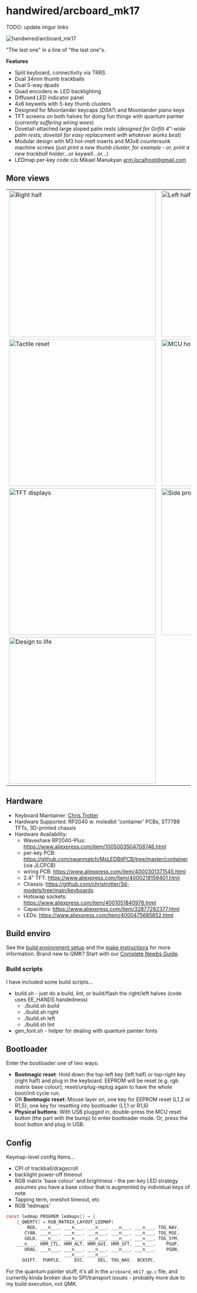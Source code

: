 # handwired/arcboard_mk17

TODO: update imgur links

![handwired/arcboard_mk17](https://i.imgur.com/HgmPPui.jpg)

"The last one" in a line of "the last one"s.  

**Features**
* Split keyboard, connectivity via TRRS
* Dual 34mm thumb trackballs
* Dual 5-way dpads
* Quad encoders w. LED backlighting
* Diffused LED indicator panel
* 4x6 keywells with 5-key thumb clusters
* Designed for Moonlander keycaps (_DSA?_) and Moonlander piano keys
* TFT screens on both halves for doing fun things with quantum painter (_currently suffering wiring woes_)
* Dovetail-attached large sloped palm rests (_designed for Grifiti 4"-wide palm rests; dovetail for easy replacement with whatever works best_)
* Modular design with M3 hot-melt inserts and M3x8 countersunk machine screws (_just print a new thumb cluster, for example - or, print a new trackball holder...or keywell...or..._)
* LEDmap per-key code c/o Mikael Manukyan <arm.localhost@gmail.com>

## More views
<table>
<tr>
<td>
<a href="https://i.imgur.com/LpN2FXA.jpg"><img src="https://i.imgur.com/LpN2FXA.jpg" title="Right half" width=400/></a>
</td>
<td>
<a href="https://i.imgur.com/LyZdaVg.jpg"><img src="https://i.imgur.com/LyZdaVg.jpg" title="Left half" width=400"/></a>
</td>
</tr>
<tr>
<td>
<a href="https://i.imgur.com/dyRULB3.jpg"><img src="https://i.imgur.com/dyRULB3.jpg" title="Tactile reset" width=400 /></a>
</td>
<td>
<a href="https://i.imgur.com/ccpSt0w.jpg"><img src="https://i.imgur.com/ccpSt0w.jpg" title="MCU holder" width=400 /></a>
</td>
</tr>
<tr>
<td>
<a href="https://i.imgur.com/0mQXqwx.jpg"><img src="https://i.imgur.com/0mQXqwx.jpg" title="TFT displays" width=400 /></a>
</td>
<td>
<a href="https://i.imgur.com/LKRukfG.jpg"><img src="https://i.imgur.com/LKRukfG.jpg" title="Side profiles" width=400 /></a>
</td>
</tr>
<tr>
<td>
<a href="https://i.imgur.com/yIK02Zp.jpg"><img src="https://i.imgur.com/yIK02Zp.jpg" title="Design to life" width=400 /></a>
</td>
</tr>
</table>

## Hardware
* Keyboard Maintainer: [Chris Trotter](https://github.com/christrotter)
* Hardware Supported: RP2040 w. mxledbit 'container' PCBs, ST7789 TFTs, 3D-printed chassis
* Hardware Availability: 
  * Waveshare RP2040-Plus: https://www.aliexpress.com/item/1005003504708746.html
  * per-key PCB: https://github.com/swanmatch/MxLEDBitPCB/tree/master/container (via JLCPCB)
  * wiring PCB: https://www.aliexpress.com/item/4000301371545.html
  * 2.4" TFT: https://www.aliexpress.com/item/4000219159401.html
  * Chassis: https://github.com/christrotter/3d-models/tree/main/keyboards
  * Hotswap sockets: https://www.aliexpress.com/item/4001051840976.html
  * Capacitors: https://www.aliexpress.com/item/32877282377.html
  * LEDs: https://www.aliexpress.com/item/4000475685852.html

## Build enviro
See the [build environment setup](https://docs.qmk.fm/#/getting_started_build_tools) and the [make instructions](https://docs.qmk.fm/#/getting_started_make_guide) for more information. Brand new to QMK? Start with our [Complete Newbs Guide](https://docs.qmk.fm/#/newbs).

### Build scripts
I have included some build scripts...
* build.sh - just do a build, lint, or build/flash the right/left halves (code uses EE_HANDS handedness)
  * ./build.sh build
  * ./build.sh right
  * ./build.sh left 
  * ./build.sh lint
* gen_font.sh - helper for dealing with quantum painter fonts

## Bootloader
Enter the bootloader one of two ways:
* **Bootmagic reset**: Hold down the top-left key (left half) or top-right key (right half) and plug in the keyboard.  EEPROM will be reset (e.g. rgb matrix base colour); reset/unplug-replug again to have the whole boot/init cycle run.
* OR **Bootmagic reset**: Mouse layer on, one key for EEPROM reset (L1,2 or R1,5), one key for resetting into bootloader (L1,1 or R1,6) 
* **Physical buttons**: With USB plugged in, double-press the MCU reset button (the part with the bump) to enter bootloader mode.  Or, press the boot button and plug in USB.

## Config
Keymap-level config items...
* CPI of trackball/dragscroll
* backlight power-off timeout
* RGB matrix 'base colour' and brightness - the per-key LED strategy assumes you have a base colour that is augmented by individual keys of note
* Tapping term, oneshot timeout, etc
* RGB 'ledmaps'

```c
const ledmap PROGMEM ledmaps[] = {
    [_QWERTY] = RGB_MATRIX_LAYOUT_LEDMAP(
        RED, ___n___, ___n___, ___n___, ___n___, ___n___, TOG_NAV,              MAGIPLY, ___n___, ___n___, ___n___, ___n___, ___n___,    GOLD,
       CYAN, ___n___, ___n___, ___n___, ___n___, ___n___, TOG_MSE,               ORANGE, ___n___, ___n___, ___n___, ___n___, ___n___,    CYAN,
       GOLD, ___n___, ___n___, ___n___, ___n___, ___n___, TOG_SYM,              ___n___, ___n___, ___n___, ___n___, ___n___, ___n___,    CYAN,
    ___n___, HRM_CTL, HRM_ALT, HRM_GUI, HRM_SFT, ___n___,    PGUP,                 HOME, ___n___, HRM_SFT, HRM_GUI, HRM_ALT, HRM_CTL, ___n___,
       DRAG, ___n___, ___n___, ___n___, ___n___, ___n___,    PGDN,                  END, ___n___, ___n___, ___n___, ___n___, ___n___,    DRAG,
                      ___n___, ___n___,                                                                    ___n___, ___n___,
      SHIFT,  PURPLE,     ESC,     DEL, TOG_NAV,  BCKSPC,                                  SHIFT,   SHIFT, TOG_SYM, TOG_SYM,   ENTER,   SPACE
```

For the quantum painter stuff, it's all in the `arcboard_mk17_qp.c` file, and currently kinda broken due to SPI/transport issues - probably more due to my build execution, not QMK.

